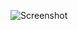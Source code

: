 ![Screenshot](https://raw.githubusercontent.com/Cryakl/Ultimate-RAT-Collection/refs/heads/main/Lanfiltrator/LANfiltrator_Beta10/Screenshot.png)
